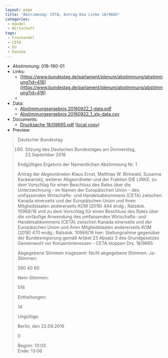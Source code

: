 ```yaml
---
layout: page
title: "Abstimmung: CETA, Antrag Die Linke 18/9665"
categories:
 - Handel
 - Wirtschaft
tags:
 - Freihandel
 - CETA
 - EU
 - Kanada
---
```


* Abstimmung: 018-190-01
* Links: 
    * [https://www.bundestag.de/parlament/plenum/abstimmung/abstimmung?id=416](https://www.bundestag.de/parlament/plenum/abstimmung/abstimmung?id=416)
    * 
* Data: 
    * [Abstimmungsergebnis 20160922_1-data.pdf](/res/abstimmungsliste/20160922_1-data.pdf)
    * [Abstimmungsergebnis 20160922_1_xls-data.csv](/res/abstimmungsliste/analyses/20160922_1_xls-data.csv)
* Documents: 
    * [Drucksache 18/09665.pdf](http://dip21.bundestag.de/dip21/btd/18/096/1809665.pdf) ([local copy](/res/abstimmungsdaten/018-190-01/1809665.pdf))
* Preview: 
> Deutscher Bundestag
> 
> 190. Sitzung des Deutschen Bundestages
> am Donnerstag, 22.September 2016
> 
> Endgültiges Ergebnis der Namentlichen Abstimmung Nr. 1
> 
> Antrag der Abgeordneten Klaus Ernst, Matthias W. Birkwald, Susanna Karawanskij,
> weiterer Abgeordneter und der Fraktion DIE LINKE.
> zu dem Vorschlag für einen Beschluss des Rates über die Unterzeichnung - im Namen der
> Europäischen Union - des umfassenden Wirtschafts- und Handelsabkommens (CETA)
> zwischen Kanada einerseits und der Europäischen Union und ihren Mitgliedstaaten
> andererseits
> KOM (2016) 444 endg.; Ratsdok. 10968/16
> und
> zu dem Vorschlag für einen Beschluss des Rates über die vorläufige Anwendung des
> umfassenden Wirtschafts- und Handelsabkommens (CETA) zwischen Kanada einerseits
> und der Europäischen Union und ihren Mitgliedstaaten andererseits
> KOM (2016) 470 endg.; Ratsdok. 10969/16
> hier: Stellungnahme gegenüber der Bundesregierung gemäß Artikel 23 Absatz 3 des
> Grundgesetzes
> Gemeinwohl vor Konzerninteressen - CETA stoppen
> Drs. 18/9665
> 
> Abgegebene Stimmen insgesamt:
> Nicht abgegebene Stimmen:
> Ja-Stimmen:
> 
> 590
> 40
> 60
> 
> Nein-Stimmen:
> 
> 516
> 
> Enthaltungen:
> 
> 14
> 
> Ungültige:
> 
> Berlin, den 22.09.2016
> 
> 0
> 
> Beginn: 13:03  
> Ende: 13:06
